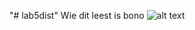 "# lab5dist" 
Wie dit leest is bono ![alt text](https://s3.amazonaws.com/one_org_international/nl/wp-content/uploads/2019/05/Bono_board_photo.jpg)
